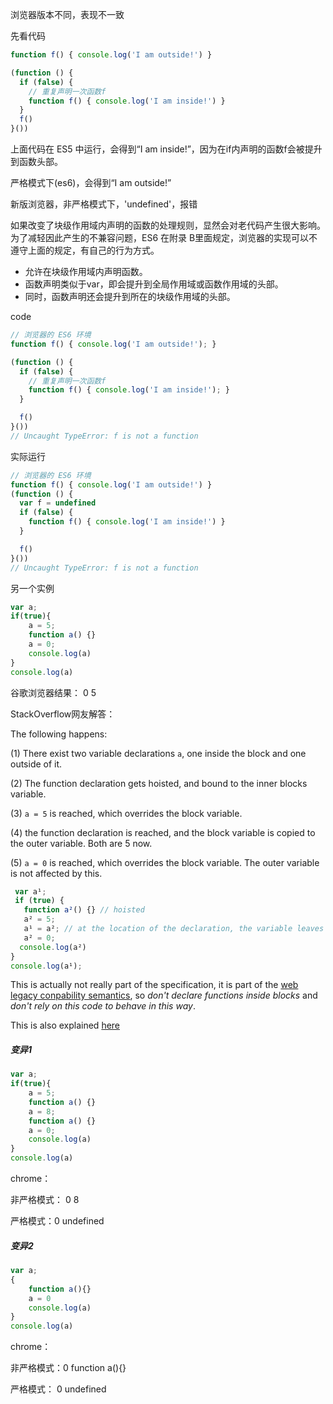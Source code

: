 浏览器版本不同，表现不一致

先看代码

```js
function f() { console.log('I am outside!') }

(function () {
  if (false) {
    // 重复声明一次函数f
    function f() { console.log('I am inside!') }
  }
  f()
}())
```

上面代码在 ES5 中运行，会得到“I am inside!”，因为在if内声明的函数f会被提升到函数头部。

严格模式下(es6)，会得到“I am outside!”

新版浏览器，非严格模式下，'undefined'，报错



如果改变了块级作用域内声明的函数的处理规则，显然会对老代码产生很大影响。为了减轻因此产生的不兼容问题，ES6 在附录 B里面规定，浏览器的实现可以不遵守上面的规定，有自己的行为方式。

- 允许在块级作用域内声明函数。
- 函数声明类似于var，即会提升到全局作用域或函数作用域的头部。
- 同时，函数声明还会提升到所在的块级作用域的头部。



code

```js
// 浏览器的 ES6 环境
function f() { console.log('I am outside!'); }

(function () {
  if (false) {
    // 重复声明一次函数f
    function f() { console.log('I am inside!'); }
  }

  f()
}())
// Uncaught TypeError: f is not a function
```

实际运行

```js
// 浏览器的 ES6 环境
function f() { console.log('I am outside!') }
(function () {
  var f = undefined
  if (false) {
    function f() { console.log('I am inside!') }
  }

  f()
}())
// Uncaught TypeError: f is not a function
```





另一个实例

```js
var a;
if(true){
    a = 5;
    function a() {}
    a = 0;
    console.log(a)
}
console.log(a)
```

谷歌浏览器结果： 0  5

StackOverflow网友解答：

The following happens:

(1) There exist two variable declarations `a`, one inside the block and one outside of it.

(2) The function declaration gets hoisted, and bound to the inner blocks variable.

(3) `a = 5` is reached, which overrides the block variable.

(4) the function declaration is reached, and the block variable is copied to the outer variable. Both are 5 now.

(5) `a = 0` is reached, which overrides the block variable. The outer variable is not affected by this.

```js
 var a¹;
 if (true) {
   function a²() {} // hoisted
   a² = 5;
   a¹ = a²; // at the location of the declaration, the variable leaves the block      
   a² = 0;
  console.log(a²)
}
console.log(a¹);
```

This is actually not really part of the specification, it is part of the [web legacy conpability semantics](http://www.ecma-international.org/ecma-262/6.0/index.html#sec-block-level-function-declarations-web-legacy-compatibility-semantics), so *don't declare functions inside blocks* and *don't rely on this code to behave in this way*.

This is also explained [here](https://stackoverflow.com/questions/31419897/what-are-the-precise-semantics-of-block-level-functions-in-es6)



##### 变异1

```js
var a;
if(true){
    a = 5;
    function a() {}
    a = 8;
    function a() {}
    a = 0;
    console.log(a)
}
console.log(a)
```

chrome：

非严格模式： 0 8

严格模式：0 undefined



##### 变异2

```js
var a;
{
    function a(){}
    a = 0
    console.log(a)
}
console.log(a)
```

chrome： 

非严格模式：0  function a(){}

严格模式： 0 undefined























































